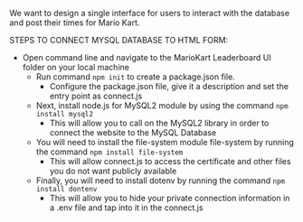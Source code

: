 We want to design a single interface for users to interact with the database and post their times for Mario Kart.

STEPS TO CONNECT MYSQL DATABASE TO HTML FORM:
- Open command line and navigate to the MarioKart Leaderboard UI folder on your local machine
  - Run command `npm init` to create a package.json file.
    - Configure the package.json file, give it a description and set the entry point as connect.js
  - Next, install node.js for MySQL2 module by using the command `npm install mysql2` 
    - This will allow you to call on the MySQL2 library in order to connect the website to the MySQL Database
  - You will need to install the file-system module file-system by running the command `npm install file-system`
    - This will allow  connect.js to access the certificate and other files you do not want publicly available
  - Finally, you will need to install dotenv by running the command `npm install dontenv`
    - This will allow you to hide your private connection information in a .env file and tap into it in the connect.js